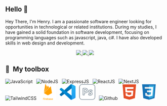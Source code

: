 
## Hello 👋

Hey There, I'm Henry. I am a passionate software engineer looking for opportunities in technological or related institutions. During my studies, I have gained a solid foundation in software development, focusing on programming languages ​​such as javascript, java, c#. I have also developed skills in web design and development.


<div align="center">
<a href="https://www.facebook.com/henry.cv.9" ><img src="https://img.shields.io/facebook/follow/henry.cv.9.svg?style=social" /> </a>
  <a href="https://twitter.com/HenryCV12" ><img src="https://img.shields.io/twitter/follow/HenryCV12.svg?style=social" /> </a>
<a href="https://twitter.com/HenryCV12" ><img src="https://img.shields.io/twitter/follow/HenryCV12.svg?style=social" /> </a>
<br>
</div>

## 🧰 &nbsp;My toolbox

<img  src="https://i.imgur.com/khdhXJK.png" alt="JavaScript" height="50"/> &nbsp;
<img  src="https://i.imgur.com/GlO9Tip.png" alt="NodeJS"  height="50"/> &nbsp;
<img  src="https://i.imgur.com/u3e6ZJ2.png" alt="ExpressJS" height="50"/> &nbsp; 
<img  src="https://i.imgur.com/ri9vVM7.png" alt="ReactJS"  height="50"/> &nbsp;
<img  src="https://i.imgur.com/fXOI0Fx.png" alt="NextJS" height="50" /> &nbsp; 
<img  src="https://i.imgur.com/xvKOj7Y.png" alt="TailwindCSS"  width="50" height="50"/> &nbsp;
<img src="https://raw.githubusercontent.com/devicons/devicon/1119b9f84c0290e0f0b38982099a2bd027a48bf1/icons/firebase/firebase-plain-wordmark.svg" alt="Firebase" width="50" height="50"/> &nbsp;
<img  src="https://raw.githubusercontent.com/devicons/devicon/1119b9f84c0290e0f0b38982099a2bd027a48bf1/icons/vscode/vscode-original.svg" alt="VSCode" width="50" height="50"/> &nbsp;
<img  src="https://raw.githubusercontent.com/devicons/devicon/1119b9f84c0290e0f0b38982099a2bd027a48bf1/icons/photoshop/photoshop-line.svg" alt="Photoshop" width="50" height="50"/> &nbsp;
<img  src="https://github.com/CyrisXD/CyrisXD/raw/master/assets/Github.png" alt="Github"/> &nbsp;
<img  src="https://raw.githubusercontent.com/devicons/devicon/1119b9f84c0290e0f0b38982099a2bd027a48bf1/icons/html5/html5-plain.svg" alt="HTML5" width="50" height="50"/> &nbsp;
<img  src="https://raw.githubusercontent.com/devicons/devicon/1119b9f84c0290e0f0b38982099a2bd027a48bf1/icons/css3/css3-original.svg" alt="CSS3" width="50" height="50"/>

&nbsp;
